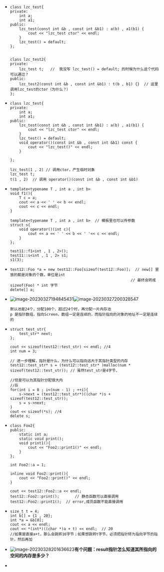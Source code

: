 - ```
  class lzc_test{
  private:
      int a;
      int a1;
  public:
      lzc_test(const int &b , const int &b1) : a(b) , a1(b1) {
          cout << "lzc_test ctor" << endl;
      }
      lzc_test() = default;
  };
  
  
  class lzc_test2{
  private:
      lzc_test t;   //  我没写 lzc_test() = default; 的时候为什么这个代码可以通过？
  public:
      lzc_test2(const int &b , const int &b1) : t(b , b1) {}  // 这里调用lzc_test的ctor（为什么？）
  };
  ```

- ```
  class lzc_test{
  private:
      int a;
      int a1;
  public:
      lzc_test(const int &b , const int &b1) : a(b) , a1(b1) {
          cout << "lzc_test ctor" << endl;
      }
      lzc_test() = default;
      void operator()(const int &b , const int &b1) const {
          cout << "lzc_test()" << endl;
      }
  
  };
  
  lzc_test(1 , 2) // 调用ctor，产生临时对象
  lzc_test t;
  t(1 , 2)  // 调用 operator()(const int &b , const int &b1)
  ```

- ```
  template<typename T , int a , int b>
  void f1(){
      T c = a;
      cout << a << ' ' << b << endl;
      cout << c << endl;
  }
  
  template<typename T , int a , int b>  // 模板里也可以传参数
  struct s{
      void operator()(int c){
          cout << a << ' ' << b << ' '<< c << endl;
      }
  };
  
  test11::f1<int , 1 , 2>();
  test11::s<int , 1 , 2> s1;
  s1(3);
  ```


- ```
  test12::Foo *a = new test12::Foo[sizeof(test12::Foo)];  // new[] 里放的都是对象的个数，单位是int
  														// 最终会转成 sizeof(Foo) * int 字节
  delete[] a;
  ```

  

- ![image-20230327194845431](https://cdn.jsdelivr.net/gh/lzclzclzc12/BlogImage@main/img/202303271958351.png)![image-20230327200328547](https://cdn.jsdelivr.net/gh/lzclzclzc12/BlogImage@main/img/202303272003691.png)

  ```
  默认池是24个，分配100个，超过24个时，再分配一片内存池
  p 是指针数组，指向Screen，数组一定是连续的，而指针指向的对象的地址不一定是连续的
  ```

- ```
  struct test_str{
      test_str* next;
  };
  
  cout << sizeof(test12::test_str) << endl; //4
  int num = 3;
  
  // 进一步理解，指针是什么，为什么可以指向远大于其指针类型的内存
  test12::test_str* s = (test12::test_str* )malloc(num * sizeof(test12::test_str)); // 虽然test_str是4字节，
  																				//但是可以为其指针分配很大内                                                                                  //存
  for(int i = 0 ; i<(num - 1) ; ++i){
      s->next = (test12::test_str*)((char *)s + sizeof(test12::test_str));
      s = s->next;
  }
  cout << sizeof(*s); //4
  delete s;
  ```


- ```
  class Foo2{
  public:
      static int a;
      static void print();
      void print1(){
          cout << "Foo2::print1()" << endl;
      }
  };
  
  int Foo2::a = 1;
  
  inline void Foo2::print(){
      cout << "Foo2::print()" << endl;
  }
  
  cout << test12::Foo2::a << endl;
  test12::Foo2::print();       // 静态函数可以直接调用
  test12::Foo2::print1();  // error,成员函数不能直接调用
  ```

- ```
  size_t t = 4;
  int b[] = {1 , 20};
  int *a = &b[0];
  cout << a << endl;
  cout << *(int*)((char *)a + t) << endl;  // 20
  //如果是直接a+t，那么会跳转16字节；如果想跳转t字节，必须把指针转为指向字节的指针，然后再加
  
  ```

  

- ![image-20230328201636623](https://cdn.jsdelivr.net/gh/lzclzclzc12/BlogImage@main/img/202303282016798.png)**有个问题：result指针怎么知道其所指向的空间的内存是多少？**
- 